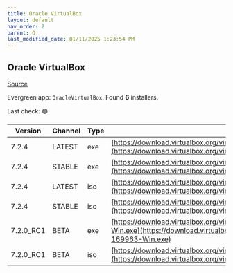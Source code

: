 ```yaml
---
title: Oracle VirtualBox
layout: default
nav_order: 2
parent: O
last_modified_date: 01/11/2025 1:23:54 PM
---
```


## Oracle VirtualBox

[Source](https://www.virtualbox.org/)

Evergreen app: `OracleVirtualBox`. Found **6** installers.

Last check: 🟢

| Version   | Channel | Type | URI                                                                                                                                                                                  |
| --------- | ------- | ---- | ------------------------------------------------------------------------------------------------------------------------------------------------------------------------------------ |
| 7.2.4     | LATEST  | exe  | [https://download.virtualbox.org/virtualbox/7.2.4/VirtualBox-7.2.4-170995-Win.exe](https://download.virtualbox.org/virtualbox/7.2.4/VirtualBox-7.2.4-170995-Win.exe)                 |
| 7.2.4     | STABLE  | exe  | [https://download.virtualbox.org/virtualbox/7.2.4/VirtualBox-7.2.4-170995-Win.exe](https://download.virtualbox.org/virtualbox/7.2.4/VirtualBox-7.2.4-170995-Win.exe)                 |
| 7.2.4     | LATEST  | iso  | [https://download.virtualbox.org/virtualbox/7.2.4/VBoxGuestAdditions_7.2.4.iso](https://download.virtualbox.org/virtualbox/7.2.4/VBoxGuestAdditions_7.2.4.iso)                       |
| 7.2.4     | STABLE  | iso  | [https://download.virtualbox.org/virtualbox/7.2.4/VBoxGuestAdditions_7.2.4.iso](https://download.virtualbox.org/virtualbox/7.2.4/VBoxGuestAdditions_7.2.4.iso)                       |
| 7.2.0_RC1 | BETA    | exe  | [https://download.virtualbox.org/virtualbox/7.2.0_RC1/VirtualBox-7.2.0_RC1-169963-Win.exe](https://download.virtualbox.org/virtualbox/7.2.0_RC1/VirtualBox-7.2.0_RC1-169963-Win.exe) |
| 7.2.0_RC1 | BETA    | iso  | [https://download.virtualbox.org/virtualbox/7.2.0_RC1/VBoxGuestAdditions_7.2.0_RC1.iso](https://download.virtualbox.org/virtualbox/7.2.0_RC1/VBoxGuestAdditions_7.2.0_RC1.iso)       |
